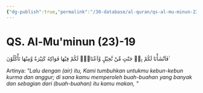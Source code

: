 ```yaml
---
{"dg-publish":true,"permalink":"/30-database/al-quran/qs-al-mu-minun-23-19/"}
---
```



# QS. Al-Mu'minun (23)-19
فَاَنْشَأْنَا لَكُمْ بِهٖ جَنّٰتٍ مِّنْ نَّخِيْلٍ وَّاَعْنَابٍۘ لَكُمْ فِيْهَا فَوَاكِهُ كَثِيْرَةٌ وَّمِنْهَا تَأْكُلُوْنَ ۙ

Artinya: *"Lalu dengan (air) itu, Kami tumbuhkan untukmu kebun-kebun kurma dan anggur; di sana kamu memperoleh buah-buahan yang banyak dan sebagian dari (buah-buahan) itu kamu makan, "*
